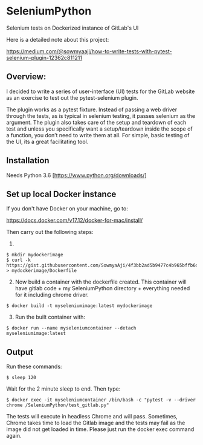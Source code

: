 # SeleniumPython
Selenium tests on Dockerized instance of GitLab's UI

Here is a detailed note about this project: 

https://medium.com/@sowmyaaji/how-to-write-tests-with-pytest-selenium-plugin-12362c811211

## Overview: 

I decided to write a series of user-interface (UI) tests for the GitLab website as an exercise to test out the pytest-selenium plugin.

The plugin works as a pytest fixture. Instead of passing a web driver through the tests, as is typical in selenium testing, it passes selenium as the argument. The plugin also takes care of the setup and teardown of each test and unless you specifically want a setup/teardown inside the scope of a function, you don’t need to write them at all. For simple, basic testing of the UI, its a great facilitating tool.

## Installation

Needs Python 3.6
[https://www.python.org/downloads/]


## Set up local Docker instance

If you don't have Docker on your machine, go to:

https://docs.docker.com/v17.12/docker-for-mac/install/

Then carry out the following steps:

1. 
```
$ mkdir mydockerimage
$ curl -k https://gist.githubusercontent.com/SowmyaAji/4f3bb2ad5b9477c4b965bffb6d27f8e3/raw/ecd7e30bd5b7b446cbde18ba392ba93c8942f305/dockerseleniumfile.txt > mydockerimage/Dockerfile

```
2. Now build a container with the dockerfile created. This container will have gitlab code + my SeleniumPython directory + everything needed for it including chrome driver. 
 

 ```
 $ docker build -t myseleniumimage:latest mydockerimage
```

3. Run the built container with:

``` 
$ docker run --name myseleniumcontainer --detach myseleniumimage:latest 

```


## Output

Run these commands: 

```
$ sleep 120

```

Wait for the 2 minute sleep to end. Then type:

```
$ docker exec -it myseleniumcontainer /bin/bash -c "pytest -v --driver chrome /SeleniumPython/test_gitlab.py"

```

The tests will execute in headless Chrome and will pass. Sometimes, Chrome takes time to load the Gitlab image and the tests may fail as the image did not get loaded in time. Please just run the docker exec command again. 